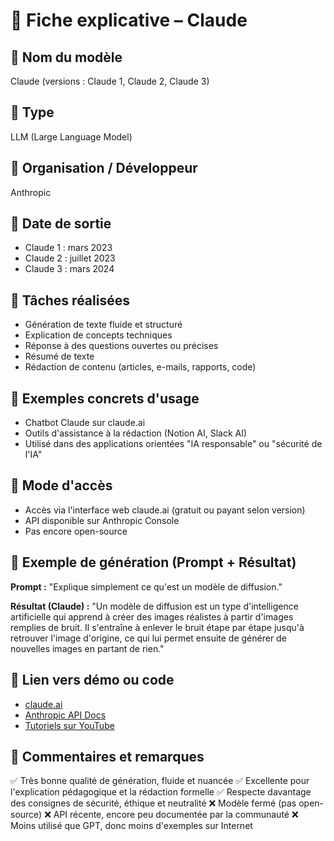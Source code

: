 # 🧠 Fiche explicative – Claude

## 🔹 Nom du modèle
Claude (versions : Claude 1, Claude 2, Claude 3)

## 🔹 Type
LLM (Large Language Model)

## 🔹 Organisation / Développeur
Anthropic

## 🔹 Date de sortie
- Claude 1 : mars 2023
- Claude 2 : juillet 2023
- Claude 3 : mars 2024

## 🔹 Tâches réalisées
- Génération de texte fluide et structuré
- Explication de concepts techniques
- Réponse à des questions ouvertes ou précises
- Résumé de texte
- Rédaction de contenu (articles, e-mails, rapports, code)

## 🔹 Exemples concrets d'usage
- Chatbot Claude sur claude.ai
- Outils d'assistance à la rédaction (Notion AI, Slack AI)
- Utilisé dans des applications orientées "IA responsable" ou "sécurité de l'IA"

## 🔹 Mode d'accès
- Accès via l'interface web claude.ai (gratuit ou payant selon version)
- API disponible sur Anthropic Console
- Pas encore open-source

## 🔹 Exemple de génération (Prompt + Résultat)
**Prompt :**
"Explique simplement ce qu'est un modèle de diffusion."

**Résultat (Claude) :**
"Un modèle de diffusion est un type d'intelligence artificielle qui apprend à créer des images réalistes à partir d'images remplies de bruit. Il s'entraîne à enlever le bruit étape par étape jusqu'à retrouver l'image d'origine, ce qui lui permet ensuite de générer de nouvelles images en partant de rien."

## 🔹 Lien vers démo ou code
- [claude.ai](https://claude.ai)
- [Anthropic API Docs](https://docs.anthropic.com/claude)
- [Tutoriels sur YouTube](https://www.youtube.com/results?search_query=claude+anthropic+tutorial)

## 🔹 Commentaires et remarques
✅ Très bonne qualité de génération, fluide et nuancée
✅ Excellente pour l'explication pédagogique et la rédaction formelle
✅ Respecte davantage des consignes de sécurité, éthique et neutralité
❌ Modèle fermé (pas open-source)
❌ API récente, encore peu documentée par la communauté
❌ Moins utilisé que GPT, donc moins d'exemples sur Internet 